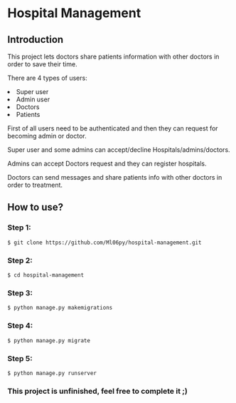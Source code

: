 # Hospital Management
## Introduction
<p>
  This project lets doctors  share patients information with other doctors in order to save their time.
</p>
<p> 
  There are 4 types of users:
  <li> Super user</li>
  <li> Admin user</li>
  <li> Doctors</li>
  <li>Patients</li>
</p>
<p>First of all users need to be authenticated and then they can request for becoming admin or doctor.</p>
<p>Super user and some admins can accept/decline Hospitals/admins/doctors.</p>
<p>Admins can accept Doctors request and they can register hospitals.</p>
<p>Doctors can send messages and share patients info with other doctors in order to treatment.</p>

## How to use?
### Step 1:
```
$ git clone https://github.com/Ml06py/hospital-management.git
```

### Step 2:
```
$ cd hospital-management
```

### Step 3:
```
$ python manage.py makemigrations
```

### Step 4:
```
$ python manage.py migrate
```


### Step 5:
```
$ python manage.py runserver
```

<h3>This project is unfinished, feel free to complete it ;)</h3>
